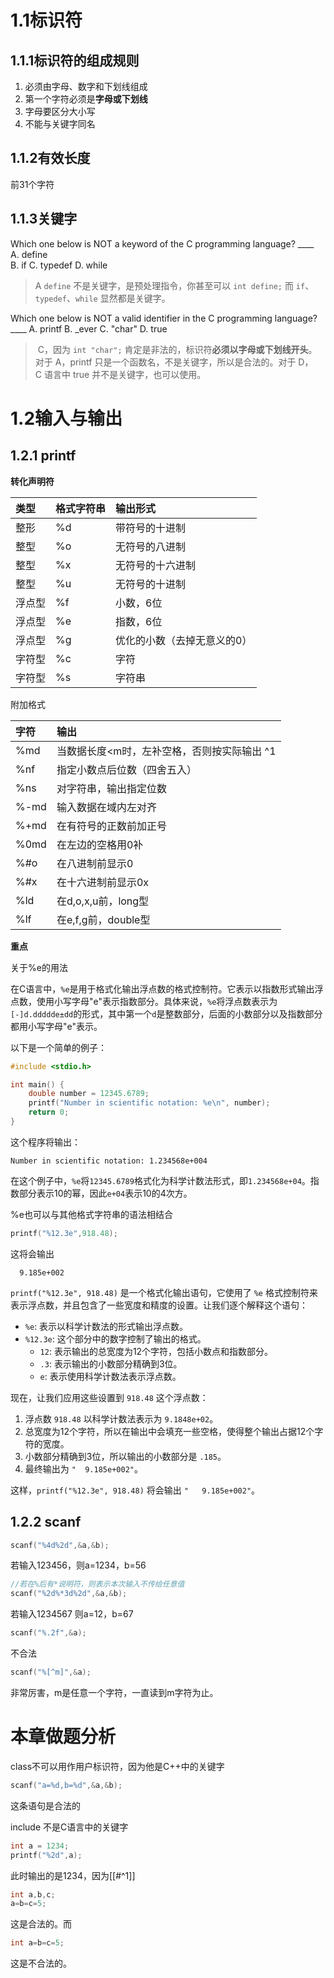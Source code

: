 # 1.1标识符

## 1.1.1标识符的组成规则

1. 必须由字母、数字和下划线组成
2. 第一个字符必须是**字母或下划线**
3. 字母要区分大小写
4. 不能与关键字同名

## 1.1.2有效长度

前31个字符

## 1.1.3关键字
Which one below is NOT a keyword of the C programming language? ____	
A. define	
B. if
C. typedef
D. while

>A `define` 不是关键字，是预处理指令，你甚至可以 `int define;` 而 `if`、`typedef`、`while` 显然都是关键字。

Which one below is NOT a valid identifier in the C programming language? ____ 
A. printf
B.  \_ever
C. "char"
D. true

>  C，因为 `int "char";` 肯定是非法的，标识符**必须以字母或下划线开头**。对于 A，printf 只是一个函数名，不是关键字，所以是合法的。对于 D，C 语言中 true 并不是关键字，也可以使用。
# 1.2输入与输出

## 1.2.1 printf

**转化声明符**

|类型|格式字符串|输出形式|
|:--|:--|:--|
|整形|%d|带符号的十进制|
|整型|%o|无符号的八进制|
|整型|%x|无符号的十六进制|
|整型|%u|无符号的十进制|
|浮点型|%f|小数，6位|
|浮点型|%e|指数，6位|
|浮点型|%g|优化的小数（去掉无意义的0）|
|字符型|%c|字符|
|字符型|%s|字符串|

附加格式

|字符|输出|
|:--|:--|
|%md|当数据长度<m时，左补空格，否则按实际输出 ^1|
|%nf|指定小数点后位数（四舍五入）|
|%ns|对字符串，输出指定位数|
|%-md|输入数据在域内左对齐|
|%+md|在有符号的正数前加正号|
|%0md|在左边的空格用0补|
|%#o|在八进制前显示0|
|%#x|在十六进制前显示0x|
|%ld|在d,o,x,u前，long型|
|%lf|在e,f,g前，double型|

**重点**

关于%e的用法

在C语言中，`%e`是用于格式化输出浮点数的格式控制符。它表示以指数形式输出浮点数，使用小写字母"e"表示指数部分。具体来说，`%e`将浮点数表示为`[-]d.ddddde±dd`的形式，其中第一个`d`是整数部分，后面的小数部分以及指数部分都用小写字母"e"表示。

以下是一个简单的例子：

```c
#include <stdio.h>

int main() {
    double number = 12345.6789;
    printf("Number in scientific notation: %e\n", number);
    return 0;
}
```

这个程序将输出：

```
Number in scientific notation: 1.234568e+004
```

在这个例子中，`%e`将`12345.6789`格式化为科学计数法形式，即`1.234568e+04`。指数部分表示10的幂，因此`e+04`表示10的4次方。

%e也可以与其他格式字符串的语法相结合

```C
printf("%12.3e",918.48);
```

这将会输出

`  9.185e+002`

`printf("%12.3e", 918.48)` 是一个格式化输出语句，它使用了 `%e` 格式控制符来表示浮点数，并且包含了一些宽度和精度的设置。让我们逐个解释这个语句：

- `%e`: 表示以科学计数法的形式输出浮点数。
- `%12.3e`: 这个部分中的数字控制了输出的格式。
  - `12`: 表示输出的总宽度为12个字符，包括小数点和指数部分。
  - `.3`: 表示输出的小数部分精确到3位。
  - `e`: 表示使用科学计数法表示浮点数。

现在，让我们应用这些设置到 `918.48` 这个浮点数：

1. 浮点数 `918.48` 以科学计数法表示为 `9.1848e+02`。
2. 总宽度为12个字符，所以在输出中会填充一些空格，使得整个输出占据12个字符的宽度。
3. 小数部分精确到3位，所以输出的小数部分是 `.185`。
4. 最终输出为 `"  9.185e+002"`。

这样，`printf("%12.3e", 918.48)` 将会输出 `"   9.185e+002"`。

## 1.2.2 scanf

```C
scanf("%4d%2d",&a,&b);
```

若输入123456，则a=1234，b=56

```C
//若在%后有*说明符，则表示本次输入不传给任意值
scanf("%2d%*3d%2d",&a,&b);
```

若输入1234567
则a=12，b=67

```C
scanf("%.2f",&a);
```

不合法

```C
scanf("%[^m]",&a);
```

非常厉害，m是任意一个字符，一直读到m字符为止。

# 本章做题分析

class不可以用作用户标识符，因为他是C++中的关键字

```C
scanf("a=%d,b=%d",&a,&b);
```
这条语句是合法的

include 不是C语言中的关键字

```C
int a = 1234;
printf("%2d",a);
```

此时输出的是1234，因为[[#^1]]

```C
int a,b,c;
a=b=c=5;
```

这是合法的。而
```C
int a=b=c=5;
```
这是不合法的。